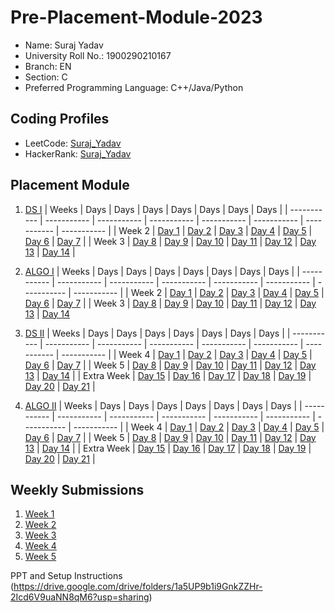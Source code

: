 # Pre-Placement-Module-2023

- Name: Suraj Yadav
- University Roll No.: 1900290210167
- Branch: EN
- Section: C
- Preferred Programming Language: C++/Java/Python

## Coding Profiles
- LeetCode: [Suraj_Yadav](https://leetcode.com/surajgood91400/)
- HackerRank: [Suraj_Yadav](https://www.hackerrank.com/surajgood91400)

## Placement Module
1. [DS I](https://github.com/Suraj-hu/Pre-Placement-Module-2023/tree/main/DS%20I)
    | Weeks | Days | Days | Days | Days | Days | Days | Days |
    | ----------- | ----------- | ----------- | ----------- | ----------- | ----------- | ----------- | ----------- | 
    | Week 2 | [Day 1](https://github.com/Suraj-hu/Pre-Placement-Module-2023/tree/main/DS%20I/Day%201) | [Day 2](https://github.com/Suraj-hu/Pre-Placement-Module-2023/tree/main/DS%20I/Day%202) | [Day 3](https://github.com/Suraj-hu/Pre-Placement-Module-2023/tree/main/DS%20I/Day%203) | [Day 4](https://github.com/Suraj-hu/Pre-Placement-Module-2023/tree/main/DS%20I/Day%204) | [Day 5](https://github.com/Suraj-hu/Pre-Placement-Module-2023/tree/main/DS%20I/Day%205) | [Day 6](https://github.com/Suraj-hu/Pre-Placement-Module-2023/tree/main/DS%20I/Day%206) | [Day 7](https://github.com/Suraj-hu/Pre-Placement-Module-2023/tree/main/DS%20I/Day%207) |
    | Week 3 | [Day 8](https://github.com/Suraj-hu/Pre-Placement-Module-2023/tree/main/DS%20I/Day%208) | [Day 9](https://github.com/Suraj-hu/Pre-Placement-Module-2023/tree/main/DS%20I/Day%209) | [Day 10](https://github.com/Suraj-hu/Pre-Placement-Module-2023/tree/main/DS%20I/Day%2010) | [Day 11](https://github.com/Suraj-hu/Pre-Placement-Module-2023/tree/main/DS%20I/Day%2011) | [Day 12](https://github.com/Suraj-hu/Pre-Placement-Module-2023/tree/main/DS%20I/Day%2012) | [Day 13](https://github.com/Suraj-hu/Pre-Placement-Module-2023/tree/main/DS%20I/Day%2013) | [Day 14](https://github.com/Suraj-hu/Pre-Placement-Module-2023/tree/main/DS%20I/Day%2014) |
    
2. [ALGO I](https://github.com/Suraj-hu/Pre-Placement-Module-2023/tree/main/ALGO%20I)
    | Weeks | Days | Days | Days | Days | Days | Days | Days |
    | ----------- | ----------- | ----------- | ----------- | ----------- | ----------- | ----------- | ----------- |
    | Week 2 | [Day 1](https://github.com/Suraj-hu/Pre-Placement-Module-2023/tree/main/ALGO%20I/Day%201) | [Day 2](https://github.com/Suraj-hu/Pre-Placement-Module-2023/tree/main/ALGO%20I/Day%202) | [Day 3](https://github.com/Suraj-hu/Pre-Placement-Module-2023/tree/main/ALGO%20I/Day%203) | [Day 4](https://github.com/Suraj-hu/Pre-Placement-Module-2023/tree/main/ALGO%20I/Day%204) | [Day 5](https://github.com/Suraj-hu/Pre-Placement-Module-2023/tree/main/ALGO%20I/Day%205) | [Day 6](https://github.com/Suraj-hu/Pre-Placement-Module-2023/tree/main/ALGO%20I/Day%206) | [Day 7](https://github.com/Suraj-hu/Pre-Placement-Module-2023/tree/main/ALGO%20I/Day%207) |
    | Week 3 | [Day 8](https://github.com/Suraj-hu/Pre-Placement-Module-2023/tree/main/ALGO%20I/Day%208) | [Day 9](https://github.com/Suraj-hu/Pre-Placement-Module-2023/tree/main/ALGO%20I/Day%209) | [Day 10](https://github.com/Suraj-hu/Pre-Placement-Module-2023/tree/main/ALGO%20I/Day%2010) | [Day 11](https://github.com/Suraj-hu/Pre-Placement-Module-2023/tree/main/ALGO%20I/Day%2011) | [Day 12](https://github.com/Suraj-hu/Pre-Placement-Module-2023/tree/main/ALGO%20I/Day%2012) | [Day 13](https://github.com/Suraj-hu/Pre-Placement-Module-2023/tree/main/ALGO%20I/Day%2013) | [Day 14](https://github.com/Suraj-hu/Pre-Placement-Module-2023/tree/main/ALGO%20I/Day%2014)  
    
3. [DS II](https://github.com/Suraj-hu/Pre-Placement-Module-2023/tree/main/DS%20II)
    | Weeks | Days | Days | Days | Days | Days | Days | Days |
    | ----------- | ----------- | ----------- | ----------- | ----------- | ----------- | ----------- | ----------- |
    | Week 4 | [Day 1](https://github.com/Suraj-hu/Pre-Placement-Module-2023/tree/main/DS%20II/Day%201) | [Day 2](https://github.com/Suraj-hu/Pre-Placement-Module-2023/tree/main/DS%20II/Day%202) | [Day 3](https://github.com/Suraj-hu/Pre-Placement-Module-2023/tree/main/DS%20II/Day%203) | [Day 4](https://github.com/Suraj-hu/Pre-Placement-Module-2023/tree/main/DS%20II/Day%204) | [Day 5](https://github.com/Suraj-hu/Pre-Placement-Module-2023/tree/main/DS%20II/Day%205) | [Day 6](https://github.com/Suraj-hu/Pre-Placement-Module-2023/tree/main/DS%20II/Day%206) | [Day 7](https://github.com/Suraj-hu/Pre-Placement-Module-2023/tree/main/DS%20II/Day%207) | 
    | Week 5 | [Day 8](https://github.com/Suraj-hu/Pre-Placement-Module-2023/tree/main/DS%20II/Day%208) | [Day 9](https://github.com/Suraj-hu/Pre-Placement-Module-2023/tree/main/DS%20II/Day%209) | [Day 10](https://github.com/Suraj-hu/Pre-Placement-Module-2023/tree/main/DS%20II/Day%2010) | [Day 11](https://github.com/Suraj-hu/Pre-Placement-Module-2023/tree/main/DS%20II/Day%2011) | [Day 12](https://github.com/Suraj-hu/Pre-Placement-Module-2023/tree/main/DS%20II/Day%2012) | [Day 13](https://github.com/Suraj-hu/Pre-Placement-Module-2023/tree/main/DS%20II/Day%2013) | [Day 14](https://github.com/Suraj-hu/Pre-Placement-Module-2023/tree/main/DS%20II/Day%2014) |
    | Extra Week | [Day 15](https://github.com/Suraj-hu/Pre-Placement-Module-2023/tree/main/DS%20II/Day%2015) | [Day 16](https://github.com/Suraj-hu/Pre-Placement-Module-2023/tree/main/DS%20II/Day%2016) | [Day 17](https://github.com/Suraj-hu/Pre-Placement-Module-2023/tree/main/DS%20II/Day%2017) | [Day 18](https://github.com/Suraj-hu/Pre-Placement-Module-2023/tree/main/DS%20II/Day%2018) | [Day 19](https://github.com/Suraj-hu/Pre-Placement-Module-2023/tree/main/DS%20II/Day%2019) | [Day 20](https://github.com/Suraj-hu/Pre-Placement-Module-2023/tree/main/DS%20II/Day%2020) | [Day 21](https://github.com/Suraj-hu/Pre-Placement-Module-2023/tree/main/DS%20II/Day%2021) |
    
4. [ALGO II](https://github.com/Suraj-hu/Pre-Placement-Module-2023/tree/main/ALGO%20II)
    | Weeks | Days | Days | Days | Days | Days | Days | Days |
    | ----------- | ----------- | ----------- | ----------- | ----------- | ----------- | ----------- | ----------- |
    | Week 4 | [Day 1](https://github.com/Suraj-hu/Pre-Placement-Module-2023/tree/main/ALGO%20II/Day%201) | [Day 2](https://github.com/Suraj-hu/Pre-Placement-Module-2023/tree/main/ALGO%20II/Day%202) | [Day 3](https://github.com/Suraj-hu/Pre-Placement-Module-2023/tree/main/ALGO%20II/Day%203) | [Day 4](https://github.com/Suraj-hu/Pre-Placement-Module-2023/tree/main/ALGO%20II/Day%204) | [Day 5](https://github.com/Suraj-hu/Pre-Placement-Module-2023/tree/main/ALGO%20II/Day%205) | [Day 6](https://github.com/Suraj-hu/Pre-Placement-Module-2023/tree/main/ALGO%20II/Day%206) | [Day 7](https://github.com/Suraj-hu/Pre-Placement-Module-2023/tree/main/ALGO%20II/Day%207) |
    | Week 5 | [Day 8](https://github.com/Suraj-hu/Pre-Placement-Module-2023/tree/main/ALGO%20II/Day%208) | [Day 9](https://github.com/Suraj-hu/Pre-Placement-Module-2023/tree/main/ALGO%20II/Day%209) | [Day 10](https://github.com/Suraj-hu/Pre-Placement-Module-2023/tree/main/ALGO%20II/Day%2010) | [Day 11](https://github.com/Suraj-hu/Pre-Placement-Module-2023/tree/main/ALGO%20II/Day%2011) | [Day 12](https://github.com/Suraj-hu/Pre-Placement-Module-2023/tree/main/ALGO%20II/Day%2012) | [Day 13](https://github.com/Suraj-hu/Pre-Placement-Module-2023/tree/main/ALGO%20II/Day%2013) | [Day 14](https://github.com/Suraj-hu/Pre-Placement-Module-2023/tree/main/ALGO%20II/Day%2014) |
    | Extra Week | [Day 15](https://github.com/Suraj-hu/Pre-Placement-Module-2023/tree/main/ALGO%20II/Day%2015) | [Day 16](https://github.com/Suraj-hu/Pre-Placement-Module-2023/tree/main/ALGO%20II/Day%2016) | [Day 17](https://github.com/Suraj-hu/Pre-Placement-Module-2023/tree/main/ALGO%20II/Day%2017) | [Day 18](https://github.com/Suraj-hu/Pre-Placement-Module-2023/tree/main/ALGO%20II/Day%2018) | [Day 19](https://github.com/Suraj-hu/Pre-Placement-Module-2023/tree/main/ALGO%20II/Day%2019) | [Day 20](https://github.com/Suraj-hu/Pre-Placement-Module-2023/tree/main/ALGO%20II/Day%2020) | [Day 21](https://github.com/Suraj-hu/Pre-Placement-Module-2023/tree/main/ALGO%20II/Day%2021) |

## Weekly Submissions
1. [Week 1](https://github.com/Suraj-hu/Pre-Placement-Module-2023/tree/main/Weekly%20Submissions/Week%201)
2. [Week 2](https://github.com/Suraj-hu/Pre-Placement-Module-2023/tree/main/Weekly%20Submissions/Week%202)
3. [Week 3](https://github.com/Suraj-hu/Pre-Placement-Module-2023/tree/main/Weekly%20Submissions/Week%203)
4. [Week 4](https://github.com/Suraj-hu/Pre-Placement-Module-2023/tree/main/Weekly%20Submissions/Week%204)
5. [Week 5](https://github.com/Suraj-hu/Pre-Placement-Module-2023/tree/main/Weekly%20Submissions/Week%205)


PPT and Setup Instructions    
(https://drive.google.com/drive/folders/1a5UP9b1i9GnkZZHr-2Icd6V9uaNN8qM6?usp=sharing)
